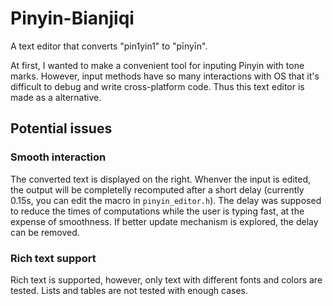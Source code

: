 ﻿# Pinyin-Bianjiqi

A text editor that converts "pin1yin1" to "pīnyīn".

At first, I wanted to make a convenient tool for inputing Pinyin with tone marks. However, input methods have so many interactions with OS that it's difficult to debug and write cross-platform code. Thus this text editor is made as a alternative.

## Potential issues

### Smooth interaction

The converted text is displayed on the right. Whenver the input is edited, the output will be completelly recomputed after a short delay (currently 0.15s, you can edit the macro in `pinyin_editor.h`). The delay was supposed to reduce the times of computations while the user is typing fast, at the expense of smoothness. If better update mechanism is explored, the delay can be removed. 

### Rich text support

Rich text is supported, however, only text with different fonts and colors are tested. Lists and tables are not tested with enough cases.
